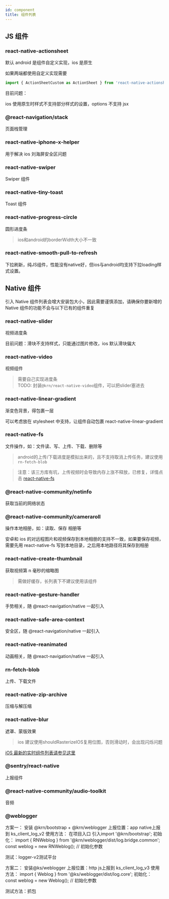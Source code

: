 ```yaml
---
id: component
title: 组件列表
---
```


## JS 组件

### react-native-actionsheet
默认 android 是组件自定义实现，ios 是原生

如果两端都使用自定义实现需要

```js
import { ActionSheetCustom as ActionSheet } from 'react-native-actionsheet'
````

目前问题：

ios 使用原生时样式不支持部分样式的设置，options 不支持 jsx

### @react-navigation/stack
页面栈管理

### react-native-iphone-x-helper
用于解决 ios 刘海屏安全区问题

### react-native-swiper
Swiper 组件

### react-native-tiny-toast
Toast 组件

### react-native-progress-circle
圆形进度条
> ios和android的borderWidth大小不一致

### react-native-smooth-pull-to-refresh
下拉刷新，纯JS组件，性能没有native好，但ios与android均支持下拉loading样式设置。

## Native 组件
引入 Native 组件列表会增大安装包大小，因此需要谨慎添加，请确保你要新增的 Native 组件的功能不会与以下已有的组件重复

### react-native-slider
视频进度条

目前问题：滑块不支持样式，只能通过图片修改，ios 默认滑块偏大

### react-native-video
视频组件
> 需要自己实现进度条  
> TODO: 封装`@krn/react-native-video`组件，可以把slider塞进去

### react-native-linear-gradient

渐变色背景，得包裹一层

可以考虑放在 stylesheet 中支持，让组件自动包裹 react-native-linear-gradient

### react-native-fs
文件操作，如：文件读、写、上传、下载、删除等
> android的上传/下载进度是模拟出来的，且不支持取消上传任务，建议使用`rn-fetch-blob`

> 注意：该三方库有坑，上传视频时会导致内存上涨不释放，已修复，详情点击 [react-native-fs](http://git.corp.kuaishou.com/team-shenzhen/ios/react-native-fs/-/tree/master)

### @react-native-community/netinfo
获取当前的网络状态

### @react-native-community/cameraroll
操作本地相册，如：读取、保存 相册等

安卓和 ios 的对远程图片和视频保存到本地相册的支持不一致，如果要保存视频，需要先用 react-native-fs 写到本地目录，之后用本地路径将其保存到相册

### react-native-create-thumbnail
获取视频第 n 毫秒的缩略图
> 需做好缓存，长列表下不建议使用该组件

### react-native-gesture-handler
手势相关，随 @react-navigation/native 一起引入

### react-native-safe-area-context
安全区，随 @react-navigation/native 一起引入

### react-native-reanimated
动画相关，随 @react-navigation/native 一起引入

### rn-fetch-blob
上传、下载文件

### react-native-zip-archive
压缩与解压缩

### react-native-blur
遮罩、蒙版效果
> ios 建议使用shouldRasterizeIOS复用位图，否则滑动时，会出现闪烁问题

[iOS 最新的实时组件列表请参见这里](http://git.corp.kuaishou.com/chenying09/kwai_react_native_ios/-/tree/master/release_libraries)

### @sentry/react-native
上报组件

### @react-native-community/audio-toolkit
音频

### @weblogger
方案一：
安装 @krn/bootstrap + @krn/weblogger
上报位置：app native上报到 ks_client_log_v2
使用方法：
在项目入口 引入import '@krn/bootstrap';
初始化：
import { RNWeblog } from '@krn/weblogger/dist/log.bridge.common';
const weblog = new RNWeblog(); // 初始化参数

测试：logger-v2测试平台

方案二：
安装@ks/weblogger
上报位置：http  js上报到 ks_client_log_v3
使用方法：
import { Weblog } from '@ks/weblogger/dist/log.core';
初始化：
const weblog = new Weblog(); // 初始化参数

测试方法：抓包
